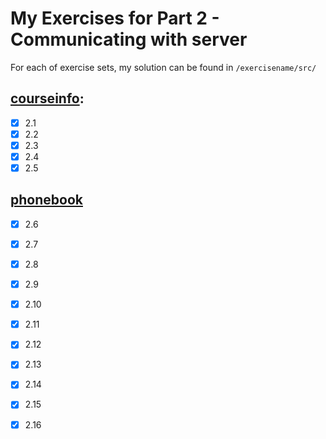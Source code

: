 # My Exercises for Part 2 - Communicating with server

For each of exercise sets, my solution can be found in `/exercisename/src/`

## [courseinfo](https://fullstackopen.com/en/part1/java_script#exercises-1-3-1-5):
- [x] 2.1
- [x] 2.2
- [x] 2.3
- [x] 2.4
- [x] 2.5

## [phonebook](https://fullstackopen.com/en/part2/forms#exercises-2-6-2-10)
- [x] 2.6
- [x] 2.7
- [x] 2.8
- [x] 2.9
- [x] 2.10
- [x] 2.11
- [x] 2.12
- [x] 2.13
- [x] 2.14
- [x] 2.15
- [x] 2.16

